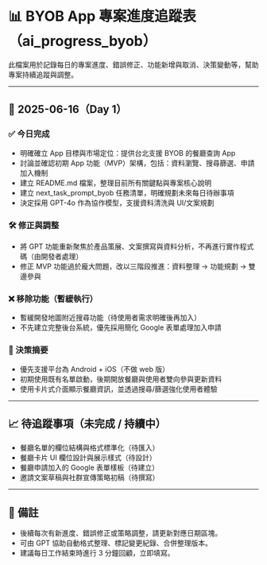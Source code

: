# 📊 BYOB App 專案進度追蹤表（ai\_progress\_byob）

此檔案用於記錄每日的專案進度、錯誤修正、功能新增與取消、決策變動等，幫助專案持續追蹤與調整。

---

## 📅 2025-06-16（Day 1）

### ✅ 今日完成

* 明確確立 App 目標與市場定位：提供台北支援 BYOB 的餐廳查詢 App
* 討論並確認初期 App 功能（MVP）架構，包括：資料瀏覽、搜尋篩選、申請加入機制
* 建立 README.md 檔案，整理目前所有關鍵點與專案核心說明
* 建立 next\_task\_prompt\_byob 任務清單，明確規劃未來每日待辦事項
* 決定採用 GPT-4o 作為協作模型，支援資料清洗與 UI/文案規劃

### 🛠️ 修正與調整

* 將 GPT 功能重新聚焦於產品策展、文案撰寫與資料分析，不再進行實作程式碼（由開發者處理）
* 修正 MVP 功能過於龐大問題，改以三階段推進：資料整理 → 功能規劃 → 雙邊參與

### ❌ 移除功能（暫緩執行）

* 暫緩開發地圖附近搜尋功能（待使用者需求明確後再加入）
* 不先建立完整後台系統，優先採用簡化 Google 表單處理加入申請

### 📌 決策摘要

* 優先支援平台為 Android + iOS（不做 web 版）
* 初期使用既有名單啟動，後期開放餐廳與使用者雙向參與更新資料
* 使用卡片式介面顯示餐廳資訊，並透過搜尋/篩選強化使用者體驗

---

## 📈 待追蹤事項（未完成 / 持續中）

* 餐廳名單的欄位結構與格式標準化（待匯入）
* 餐廳卡片 UI 欄位設計與展示樣式（待設計）
* 餐廳申請加入的 Google 表單樣板（待建立）
* 邀請文案草稿與社群宣傳策略初稿（待撰寫）

---

## 📎 備註

* 後續每次有新進度、錯誤修正或策略調整，請更新對應日期區塊。
* 可由 GPT 協助自動格式整理、標記變更紀錄、合併整理版本。
* 建議每日工作結束時進行 3 分鐘回顧，立即填寫。
